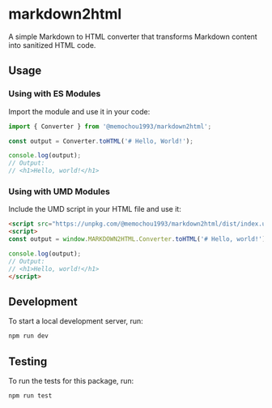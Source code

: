 # markdown2html

A simple Markdown to HTML converter that transforms Markdown content into sanitized HTML code.

## Usage

### Using with ES Modules

Import the module and use it in your code:

```js
import { Converter } from '@memochou1993/markdown2html';

const output = Converter.toHTML('# Hello, World!');

console.log(output);
// Output:
// <h1>Hello, world!</h1>
```

### Using with UMD Modules

Include the UMD script in your HTML file and use it:

```html
<script src="https://unpkg.com/@memochou1993/markdown2html/dist/index.umd.js"></script>
<script>
const output = window.MARKDOWN2HTML.Converter.toHTML('# Hello, world!');

console.log(output);
// Output:
// <h1>Hello, world!</h1>
</script>
```

## Development

To start a local development server, run:

```bash
npm run dev
```

## Testing

To run the tests for this package, run:

```bash
npm run test
```

